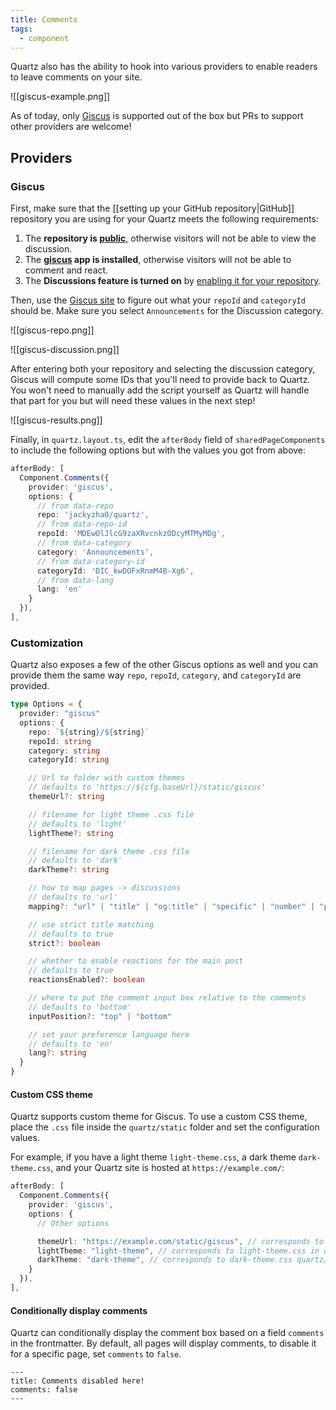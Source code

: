 ```yaml
---
title: Comments
tags:
  - component
---
```


Quartz also has the ability to hook into various providers to enable readers to leave comments on your site.

![[giscus-example.png]]

As of today, only [Giscus](https://giscus.app/) is supported out of the box but PRs to support other providers are welcome!

## Providers

### Giscus

First, make sure that the [[setting up your GitHub repository|GitHub]] repository you are using for your Quartz meets the following requirements:

1. The **repository is [public](https://docs.github.com/en/github/administering-a-repository/managing-repository-settings/setting-repository-visibility#making-a-repository-public)**, otherwise visitors will not be able to view the discussion.
2. The **[giscus](https://github.com/apps/giscus) app is installed**, otherwise visitors will not be able to comment and react.
3. The **Discussions feature is turned on** by [enabling it for your repository](https://docs.github.com/en/github/administering-a-repository/managing-repository-settings/enabling-or-disabling-github-discussions-for-a-repository).

Then, use the [Giscus site](https://giscus.app/#repository) to figure out what your `repoId` and `categoryId` should be. Make sure you select `Announcements` for the Discussion category.

![[giscus-repo.png]]

![[giscus-discussion.png]]

After entering both your repository and selecting the discussion category, Giscus will compute some IDs that you'll need to provide back to Quartz. You won't need to manually add the script yourself as Quartz will handle that part for you but will need these values in the next step!

![[giscus-results.png]]

Finally, in `quartz.layout.ts`, edit the `afterBody` field of `sharedPageComponents` to include the following options but with the values you got from above:

```ts title="quartz.layout.ts"
afterBody: [
  Component.Comments({
    provider: 'giscus',
    options: {
      // from data-repo
      repo: 'jackyzha0/quartz',
      // from data-repo-id
      repoId: 'MDEwOlJlcG9zaXRvcnkzODcyMTMyMDg',
      // from data-category
      category: 'Announcements',
      // from data-category-id
      categoryId: 'DIC_kwDOFxRnmM4B-Xg6',
      // from data-lang
      lang: 'en'
    }
  }),
],
```

### Customization

Quartz also exposes a few of the other Giscus options as well and you can provide them the same way `repo`, `repoId`, `category`, and `categoryId` are provided.

```ts
type Options = {
  provider: "giscus"
  options: {
    repo: `${string}/${string}`
    repoId: string
    category: string
    categoryId: string

    // Url to folder with custom themes
    // defaults to 'https://${cfg.baseUrl}/static/giscus'
    themeUrl?: string

    // filename for light theme .css file
    // defaults to 'light'
    lightTheme?: string

    // filename for dark theme .css file
    // defaults to 'dark'
    darkTheme?: string

    // how to map pages -> discussions
    // defaults to 'url'
    mapping?: "url" | "title" | "og:title" | "specific" | "number" | "pathname"

    // use strict title matching
    // defaults to true
    strict?: boolean

    // whether to enable reactions for the main post
    // defaults to true
    reactionsEnabled?: boolean

    // where to put the comment input box relative to the comments
    // defaults to 'bottom'
    inputPosition?: "top" | "bottom"

    // set your preference language here
    // defaults to 'en'
    lang?: string
  }
}
```

#### Custom CSS theme

Quartz supports custom theme for Giscus. To use a custom CSS theme, place the `.css` file inside the `quartz/static` folder and set the configuration values.

For example, if you have a light theme `light-theme.css`, a dark theme `dark-theme.css`, and your Quartz site is hosted at `https://example.com/`:

```ts
afterBody: [
  Component.Comments({
    provider: 'giscus',
    options: {
      // Other options

      themeUrl: "https://example.com/static/giscus", // corresponds to quartz/static/giscus/
      lightTheme: "light-theme", // corresponds to light-theme.css in quartz/static/giscus/
      darkTheme: "dark-theme", // corresponds to dark-theme.css quartz/static/giscus/
    }
  }),
],
```

#### Conditionally display comments

Quartz can conditionally display the comment box based on a field `comments` in the frontmatter. By default, all pages will display comments, to disable it for a specific page, set `comments` to `false`.

```
---
title: Comments disabled here!
comments: false
---
```
